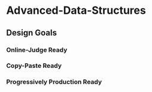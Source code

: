 # Advanced-Data-Structures


## Design Goals

### Online-Judge Ready


### Copy-Paste Ready


### Progressively Production Ready
